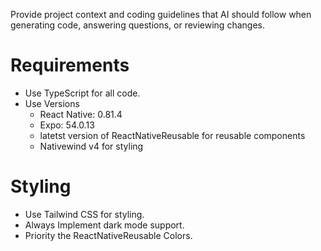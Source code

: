 
Provide project context and coding guidelines that AI should follow when generating code, answering questions, or reviewing changes.

# Requirements
- Use TypeScript for all code.
- Use Versions
  - React Native: 0.81.4
  - Expo: 54.0.13
  - latetst version of ReactNativeReusable for reusable components
  - Nativewind v4 for styling

# Styling
- Use Tailwind CSS for styling.
- Always Implement dark mode support.
- Priority the ReactNativeReusable Colors.